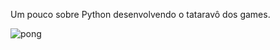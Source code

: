 Um pouco sobre Python desenvolvendo o tataravô dos games.

![pong](https://github.com/user-attachments/assets/69dc11d4-7f96-403c-a84b-439a3d01496d)
